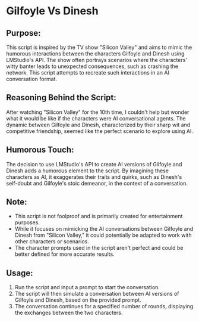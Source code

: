# Gilfoyle Vs Dinesh

## Purpose:
This script is inspired by the TV show "Silicon Valley" and aims to mimic the humorous interactions between the characters Gilfoyle and Dinesh using LMStudio's API. The show often portrays scenarios where the characters' witty banter leads to unexpected consequences, such as crashing the network. This script attempts to recreate such interactions in an AI conversation format.

## Reasoning Behind the Script:
After watching "Silicon Valley" for the 10th time, I couldn't help but wonder what it would be like if the characters were AI conversational agents. The dynamic between Gilfoyle and Dinesh, characterized by their sharp wit and competitive friendship, seemed like the perfect scenario to explore using AI.

## Humorous Touch:
The decision to use LMStudio's API to create AI versions of Gilfoyle and Dinesh adds a humorous element to the script. By imagining these characters as AI, it exaggerates their traits and quirks, such as Dinesh's self-doubt and Gilfoyle's stoic demeanor, in the context of a conversation.

## Note:
- This script is not foolproof and is primarily created for entertainment purposes.
- While it focuses on mimicking the AI conversations between Gilfoyle and Dinesh from "Silicon Valley," it could potentially be adapted to work with other characters or scenarios.
- The character prompts used in the script aren't perfect and could be better defined for more accurate results.

## Usage:
1. Run the script and input a prompt to start the conversation.
2. The script will then simulate a conversation between AI versions of Gilfoyle and Dinesh, based on the provided prompt.
3. The conversation continues for a specified number of rounds, displaying the exchanges between the two characters.

